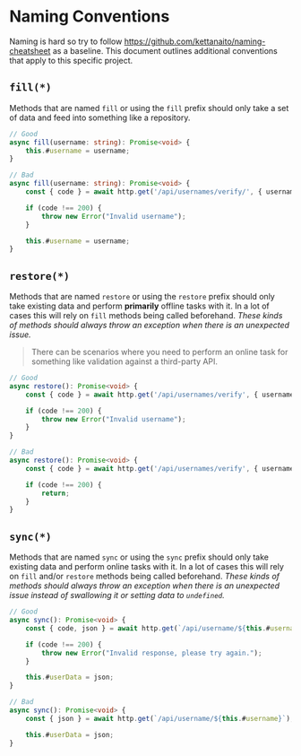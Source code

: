 # Naming Conventions

Naming is hard so try to follow https://github.com/kettanaito/naming-cheatsheet as a baseline. This document outlines additional conventions that apply to this specific project.

## `fill(*)`

Methods that are named `fill` or using the `fill` prefix should only take a set of data and feed into something like a repository.

```ts
// Good
async fill(username: string): Promise<void> {
	this.#username = username;
}

// Bad
async fill(username: string): Promise<void> {
	const { code } = await http.get('/api/usernames/verify/', { username });

	if (code !== 200) {
		throw new Error("Invalid username");
	}

	this.#username = username;
}
```

## `restore(*)`

Methods that are named `restore` or using the `restore` prefix should only take existing data and perform **primarily** offline tasks with it. In a lot of cases this will rely on `fill` methods being called beforehand. _These kinds of methods should always throw an exception when there is an unexpected issue._

> There can be scenarios where you need to perform an online task for something like validation against a third-party API.

```ts
// Good
async restore(): Promise<void> {
	const { code } = await http.get('/api/usernames/verify', { username: this.#username });

	if (code !== 200) {
		throw new Error("Invalid username");
	}
}

// Bad
async restore(): Promise<void> {
	const { code } = await http.get('/api/usernames/verify', { username });

	if (code !== 200) {
		return;
	}
}
```

## `sync(*)`

Methods that are named `sync` or using the `sync` prefix should only take existing data and perform online tasks with it. In a lot of cases this will rely on `fill` and/or `restore` methods being called beforehand. _These kinds of methods should always throw an exception when there is an unexpected issue instead of swallowing it or setting data to `undefined`._

```ts
// Good
async sync(): Promise<void> {
	const { code, json } = await http.get(`/api/username/${this.#username}`);

	if (code !== 200) {
		throw new Error("Invalid response, please try again.");
	}

	this.#userData = json;
}

// Bad
async sync(): Promise<void> {
	const { json } = await http.get(`/api/username/${this.#username}`);

	this.#userData = json;
}
```
